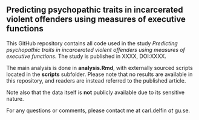 ## Predicting psychopathic traits in incarcerated violent offenders using measures of executive functions

This GitHub repository contains all code used in the study *Predicting psychopathic traits in incarcerated violent offenders using measures of executive functions*. The study is published in XXXX, DOI:XXXX.

The main analysis is done in **analysis.Rmd**, with externally sourced scripts located in the **scripts** subfolder. Please note that no results are available in this repository, and readers are instead referred to the published article.

Note also that the data itself is **not** publicly available due to its sensitive nature.

For any questions or comments, please contact me at carl.delfin *at* gu.se.


